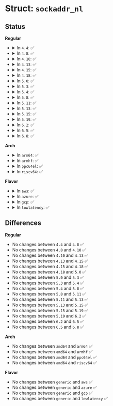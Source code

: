 # Struct: <code>sockaddr_nl</code>

## Status
<b>Regular</b>
<ul>
<li>
<details>
<summary>In <code>4.4</code>: ✅</summary>

```c
struct sockaddr_nl {
    __kernel_sa_family_t nl_family;
    short unsigned int nl_pad;
    __u32 nl_pid;
    __u32 nl_groups;
};
```
</details>
</li>
<li>
<details>
<summary>In <code>4.8</code>: ✅</summary>

```c
struct sockaddr_nl {
    __kernel_sa_family_t nl_family;
    short unsigned int nl_pad;
    __u32 nl_pid;
    __u32 nl_groups;
};
```
</details>
</li>
<li>
<details>
<summary>In <code>4.10</code>: ✅</summary>

```c
struct sockaddr_nl {
    __kernel_sa_family_t nl_family;
    short unsigned int nl_pad;
    __u32 nl_pid;
    __u32 nl_groups;
};
```
</details>
</li>
<li>
<details>
<summary>In <code>4.13</code>: ✅</summary>

```c
struct sockaddr_nl {
    __kernel_sa_family_t nl_family;
    short unsigned int nl_pad;
    __u32 nl_pid;
    __u32 nl_groups;
};
```
</details>
</li>
<li>
<details>
<summary>In <code>4.15</code>: ✅</summary>

```c
struct sockaddr_nl {
    __kernel_sa_family_t nl_family;
    short unsigned int nl_pad;
    __u32 nl_pid;
    __u32 nl_groups;
};
```
</details>
</li>
<li>
<details>
<summary>In <code>4.18</code>: ✅</summary>

```c
struct sockaddr_nl {
    __kernel_sa_family_t nl_family;
    short unsigned int nl_pad;
    __u32 nl_pid;
    __u32 nl_groups;
};
```
</details>
</li>
<li>
<details>
<summary>In <code>5.0</code>: ✅</summary>

```c
struct sockaddr_nl {
    __kernel_sa_family_t nl_family;
    short unsigned int nl_pad;
    __u32 nl_pid;
    __u32 nl_groups;
};
```
</details>
</li>
<li>
<details>
<summary>In <code>5.3</code>: ✅</summary>

```c
struct sockaddr_nl {
    __kernel_sa_family_t nl_family;
    short unsigned int nl_pad;
    __u32 nl_pid;
    __u32 nl_groups;
};
```
</details>
</li>
<li>
<details>
<summary>In <code>5.4</code>: ✅</summary>

```c
struct sockaddr_nl {
    __kernel_sa_family_t nl_family;
    short unsigned int nl_pad;
    __u32 nl_pid;
    __u32 nl_groups;
};
```
</details>
</li>
<li>
<details>
<summary>In <code>5.8</code>: ✅</summary>

```c
struct sockaddr_nl {
    __kernel_sa_family_t nl_family;
    short unsigned int nl_pad;
    __u32 nl_pid;
    __u32 nl_groups;
};
```
</details>
</li>
<li>
<details>
<summary>In <code>5.11</code>: ✅</summary>

```c
struct sockaddr_nl {
    __kernel_sa_family_t nl_family;
    short unsigned int nl_pad;
    __u32 nl_pid;
    __u32 nl_groups;
};
```
</details>
</li>
<li>
<details>
<summary>In <code>5.13</code>: ✅</summary>

```c
struct sockaddr_nl {
    __kernel_sa_family_t nl_family;
    short unsigned int nl_pad;
    __u32 nl_pid;
    __u32 nl_groups;
};
```
</details>
</li>
<li>
<details>
<summary>In <code>5.15</code>: ✅</summary>

```c
struct sockaddr_nl {
    __kernel_sa_family_t nl_family;
    short unsigned int nl_pad;
    __u32 nl_pid;
    __u32 nl_groups;
};
```
</details>
</li>
<li>
<details>
<summary>In <code>5.19</code>: ✅</summary>

```c
struct sockaddr_nl {
    __kernel_sa_family_t nl_family;
    short unsigned int nl_pad;
    __u32 nl_pid;
    __u32 nl_groups;
};
```
</details>
</li>
<li>
<details>
<summary>In <code>6.2</code>: ✅</summary>

```c
struct sockaddr_nl {
    __kernel_sa_family_t nl_family;
    short unsigned int nl_pad;
    __u32 nl_pid;
    __u32 nl_groups;
};
```
</details>
</li>
<li>
<details>
<summary>In <code>6.5</code>: ✅</summary>

```c
struct sockaddr_nl {
    __kernel_sa_family_t nl_family;
    short unsigned int nl_pad;
    __u32 nl_pid;
    __u32 nl_groups;
};
```
</details>
</li>
<li>
<details>
<summary>In <code>6.8</code>: ✅</summary>

```c
struct sockaddr_nl {
    __kernel_sa_family_t nl_family;
    short unsigned int nl_pad;
    __u32 nl_pid;
    __u32 nl_groups;
};
```
</details>
</li>
</ul>
<b>Arch</b>
<ul>
<li>
<details>
<summary>In <code>arm64</code>: ✅</summary>

```c
struct sockaddr_nl {
    __kernel_sa_family_t nl_family;
    short unsigned int nl_pad;
    __u32 nl_pid;
    __u32 nl_groups;
};
```
</details>
</li>
<li>
<details>
<summary>In <code>armhf</code>: ✅</summary>

```c
struct sockaddr_nl {
    __kernel_sa_family_t nl_family;
    short unsigned int nl_pad;
    __u32 nl_pid;
    __u32 nl_groups;
};
```
</details>
</li>
<li>
<details>
<summary>In <code>ppc64el</code>: ✅</summary>

```c
struct sockaddr_nl {
    __kernel_sa_family_t nl_family;
    short unsigned int nl_pad;
    __u32 nl_pid;
    __u32 nl_groups;
};
```
</details>
</li>
<li>
<details>
<summary>In <code>riscv64</code>: ✅</summary>

```c
struct sockaddr_nl {
    __kernel_sa_family_t nl_family;
    short unsigned int nl_pad;
    __u32 nl_pid;
    __u32 nl_groups;
};
```
</details>
</li>
</ul>
<b>Flavor</b>
<ul>
<li>
<details>
<summary>In <code>aws</code>: ✅</summary>

```c
struct sockaddr_nl {
    __kernel_sa_family_t nl_family;
    short unsigned int nl_pad;
    __u32 nl_pid;
    __u32 nl_groups;
};
```
</details>
</li>
<li>
<details>
<summary>In <code>azure</code>: ✅</summary>

```c
struct sockaddr_nl {
    __kernel_sa_family_t nl_family;
    short unsigned int nl_pad;
    __u32 nl_pid;
    __u32 nl_groups;
};
```
</details>
</li>
<li>
<details>
<summary>In <code>gcp</code>: ✅</summary>

```c
struct sockaddr_nl {
    __kernel_sa_family_t nl_family;
    short unsigned int nl_pad;
    __u32 nl_pid;
    __u32 nl_groups;
};
```
</details>
</li>
<li>
<details>
<summary>In <code>lowlatency</code>: ✅</summary>

```c
struct sockaddr_nl {
    __kernel_sa_family_t nl_family;
    short unsigned int nl_pad;
    __u32 nl_pid;
    __u32 nl_groups;
};
```
</details>
</li>
</ul>

## Differences
<b>Regular</b>
<ul>
<li>
No changes between <code>4.4</code> and <code>4.8</code> ✅
</li>
<li>
No changes between <code>4.8</code> and <code>4.10</code> ✅
</li>
<li>
No changes between <code>4.10</code> and <code>4.13</code> ✅
</li>
<li>
No changes between <code>4.13</code> and <code>4.15</code> ✅
</li>
<li>
No changes between <code>4.15</code> and <code>4.18</code> ✅
</li>
<li>
No changes between <code>4.18</code> and <code>5.0</code> ✅
</li>
<li>
No changes between <code>5.0</code> and <code>5.3</code> ✅
</li>
<li>
No changes between <code>5.3</code> and <code>5.4</code> ✅
</li>
<li>
No changes between <code>5.4</code> and <code>5.8</code> ✅
</li>
<li>
No changes between <code>5.8</code> and <code>5.11</code> ✅
</li>
<li>
No changes between <code>5.11</code> and <code>5.13</code> ✅
</li>
<li>
No changes between <code>5.13</code> and <code>5.15</code> ✅
</li>
<li>
No changes between <code>5.15</code> and <code>5.19</code> ✅
</li>
<li>
No changes between <code>5.19</code> and <code>6.2</code> ✅
</li>
<li>
No changes between <code>6.2</code> and <code>6.5</code> ✅
</li>
<li>
No changes between <code>6.5</code> and <code>6.8</code> ✅
</li>
</ul>
<b>Arch</b>
<ul>
<li>
No changes between <code>amd64</code> and <code>arm64</code> ✅
</li>
<li>
No changes between <code>amd64</code> and <code>armhf</code> ✅
</li>
<li>
No changes between <code>amd64</code> and <code>ppc64el</code> ✅
</li>
<li>
No changes between <code>amd64</code> and <code>riscv64</code> ✅
</li>
</ul>
<b>Flavor</b>
<ul>
<li>
No changes between <code>generic</code> and <code>aws</code> ✅
</li>
<li>
No changes between <code>generic</code> and <code>azure</code> ✅
</li>
<li>
No changes between <code>generic</code> and <code>gcp</code> ✅
</li>
<li>
No changes between <code>generic</code> and <code>lowlatency</code> ✅
</li>
</ul>

